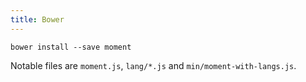 ```yaml
---
title: Bower
---
```



```
bower install --save moment
```

Notable files are `moment.js`, `lang/*.js` and `min/moment-with-langs.js`.
